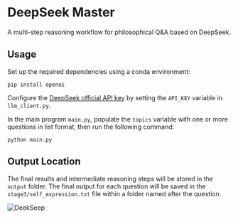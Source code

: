 # DeepSeek Master  

A multi-step reasoning workflow for philosophical Q&A based on DeepSeek.  

## Usage  

Set up the required dependencies using a conda environment:  

```  
pip install openai  
```  

Configure the [DeepSeek official API key](https://platform.deepseek.com/api_keys) by setting the `API_KEY` variable in `llm_client.py`.  

In the main program `main.py`, populate the `topics` variable with one or more questions in list format, then run the following command:  

```  
python main.py  
```  

## Output Location  

The final results and intermediate reasoning steps will be stored in the `output` folder. The final output for each question will be saved in the `stage3/self_expression.txt` file within a folder named after the question.

![DeekSeep](https://github.com/user-attachments/assets/ef3cf3ac-d8b2-4180-bbea-4867ab80dc89)

